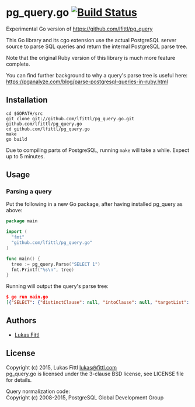 # pg_query.go [![Build Status](https://travis-ci.org/lfittl/pg_query.go.svg)](https://travis-ci.org/lfittl/pg_query.go)

Experimental Go version of https://github.com/lfittl/pg_query

This Go library and its cgo extension use the actual PostgreSQL server source to parse SQL queries and return the internal PostgreSQL parse tree.

Note that the original Ruby version of this library is much more feature complete.

You can find further background to why a query's parse tree is useful here: https://pganalyze.com/blog/parse-postgresql-queries-in-ruby.html


## Installation

```
cd $GOPATH/src
git clone git://github.com/lfittl/pg_query.go.git github.com/lfittl/pg_query.go
cd github.com/lfittl/pg_query.go
make
go build
```

Due to compiling parts of PostgreSQL, running `make` will take a while. Expect up to 5 minutes.


## Usage

### Parsing a query

Put the following in a new Go package, after having installed pg_query as above:

```go
package main

import (
  "fmt"
  "github.com/lfittl/pg_query.go"
)

func main() {
  tree := pg_query.Parse("SELECT 1")
  fmt.Printf("%s\n", tree)
}
```

Running will output the query's parse tree:

```json
$ go run main.go
[{"SELECT": {"distinctClause": null, "intoClause": null, "targetList": [{"RESTARGET": {"name": null, "indirection": null, "val": {"A_CONST": {"val": 1, "location": 7}}, "location": 7}}], "fromClause": null, "whereClause": null, "groupClause": null, "havingClause": null, "windowClause": null, "valuesLists": null, "sortClause": null, "limitOffset": null, "limitCount": null, "lockingClause": null, "withClause": null, "op": 0, "all": false, "larg": null, "rarg": null}}]
```


## Authors

- [Lukas Fittl](mailto:lukas@fittl.com)


## License

Copyright (c) 2015, Lukas Fittl <lukas@fittl.com><br>
pg_query.go is licensed under the 3-clause BSD license, see LICENSE file for details.

Query normalization code:<br>
Copyright (c) 2008-2015, PostgreSQL Global Development Group
